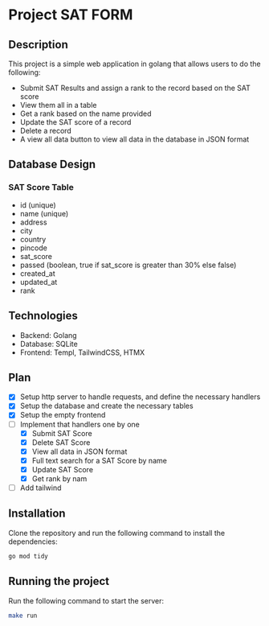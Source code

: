 # Project SAT FORM

## Description

This project is a simple web application in golang that allows users to do the following:

- Submit SAT Results and assign a rank to the record based on the SAT score
- View them all in a table
- Get a rank based on the name provided
- Update the SAT score of a record
- Delete a record
- A view all data button to view all data in the database in JSON format

## Database Design

### SAT Score Table

- id (unique)
- name (unique)
- address
- city
- country
- pincode
- sat_score
- passed (boolean, true if sat_score is greater than 30% else false)
- created_at
- updated_at
- rank

## Technologies

- Backend: Golang
- Database: SQLite
- Frontend: Templ, TailwindCSS, HTMX

## Plan

- [x] Setup http server to handle requests, and define the necessary handlers
- [x] Setup the database and create the necessary tables
- [x] Setup the empty frontend
- [ ] Implement that handlers one by one
  - [x] Submit SAT Score
  - [x] Delete SAT Score
  - [x] View all data in JSON format
  - [x] Full text search for a SAT Score by name
  - [x] Update SAT Score
  - [X] Get rank by nam
- [ ] Add tailwind

## Installation

Clone the repository and run the following command to install the dependencies:

```bash
go mod tidy
```

## Running the project

Run the following command to start the server:

```bash
make run
```
